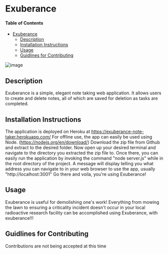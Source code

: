# Exuberance
#### Table of Contents
- [Exuberance](#exuberance)
    * [Description](#description)
    * [Installation Instructions](#installation-instructions)
    * [Usage](#usage)
    * [Guidlines for Contributing](#guidlines-for-contributing)


![image](https://user-images.githubusercontent.com/102173297/188783359-05c06e6b-b5e8-4f0b-b4c4-cee070ac4430.png)

## Description
Exuberance is a simple, elegant note taking web application. It allows users to create and delete notes, all of which are saved for deletion as tasks are completed. 
## Installation Instructions
The application is deployed on Heroku at https://exuberance-note-taker.herokuapp.com/ For offline use, the app can easily be used using Node. (https://nodejs.org/en/download/) Download the zip file from Github and extract to the desired folder. Now open up your desired terminal and navigate to the directory you extracted the zip file to. Once there, you can easily run the application by invoking the command "node server.js" while in the root directory of the project. A message will display telling you what address you can navigate to in your web browser to use the app, usually "http://localhost:3001" Go there and voila, you're using Exuberance!
## Usage
Exuberance is useful for demolishing one's work! Everything from mowing the lawn to ensuring a criticality incident doesn't occur in your local radioactive research facility can be accomplished using Exuberance, with exuberance!!!

## Guidlines for Contributing
Contributions are not being accepted at this time
